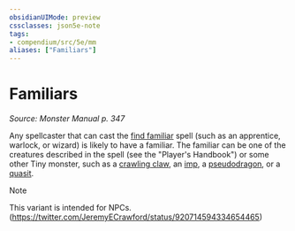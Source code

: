```yaml
---
obsidianUIMode: preview
cssclasses: json5e-note
tags:
- compendium/src/5e/mm
aliases: ["Familiars"]
---
```

# Familiars
*Source: Monster Manual p. 347* 

Any spellcaster that can cast the [find familiar](/2-Mechanics/CLI/spells/find-familiar.md) spell (such as an apprentice, warlock, or wizard) is likely to have a familiar. The familiar can be one of the creatures described in the spell (see the "Player's Handbook") or some other Tiny monster, such as a [crawling claw](/2-Mechanics/CLI/bestiary/undead/crawling-claw.md), an [imp](/2-Mechanics/CLI/bestiary/fiend/imp.md), a [pseudodragon](/2-Mechanics/CLI/bestiary/dragon/pseudodragon.md), or a [quasit](/2-Mechanics/CLI/bestiary/fiend/quasit.md).

> [!note]
> This variant is intended for NPCs. (https://twitter.com/JeremyECrawford/status/920714594334654465)